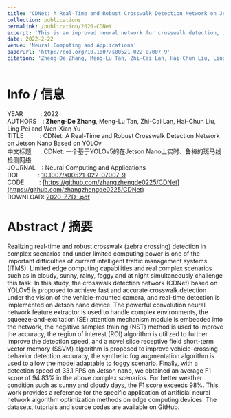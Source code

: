 ```yaml
---
title: "CDNet: A Real-Time and Robust Crosswalk Detection Network on Jetson Nano Based on YOLOv5"
collection: publications
permalink: /publication/2020-CDNet
excerpt: 'This is an improved neural network for crosswalk detection, including datasets.'
date: 2022-2-22
venue: 'Neural Computing and Applications'
paperurl: 'http://doi.org/10.1007/s00521-022-07007-9'
citation: 'Zheng-De Zhang, Meng-Lu Tan, Zhi-Cai Lan, Hai-Chun Liu, Ling Pei and Wen-Xian Yu. CDNet: A Real-Time and Robust Crosswalk Detection Network on Jetson Nano Based on YOLOv5 [J]. <j>Neural Computing and Applications</i>, 2020, 1(1):1-1.'
---
```


# Info / 信息
YEAR&ensp;&ensp;&ensp;&ensp;&ensp;&thinsp;&thinsp;:
2022
<br>AUTHORS&ensp;&ensp;: 
**Zheng-De Zhang**, Meng-Lu Tan, Zhi-Cai Lan, Hai-Chun Liu, Ling Pei and Wen-Xian Yu
<br>TITLE&ensp;&ensp;&ensp;&ensp;&ensp;&thinsp;: 
CDNet: A Real-Time and Robust Crosswalk Detection Network on Jetson Nano Based on YOLOv
<br>中文标题&ensp;&ensp;&ensp;: 
CDNet: 一个基于YOLOv5的在Jetson Nano上实时、鲁棒的斑马线检测网络
<br>JOURNAL&ensp;&ensp;: 
Neural Computing and Applications
<br>DOI&ensp;&ensp;&ensp;&ensp;&ensp;&ensp;&thinsp;&thinsp;: 
[10.1007/s00521-022-07007-9](https://doi.org/10.1007/s00521-022-07007-9)
<br>CODE&ensp;&ensp;&ensp;&ensp;&ensp;: 
[https://github.com/zhangzhengde0225/CDNet](https://github.com/zhangzhengde0225/CDNet)
<br>DOWNLOAD: 
[2020-ZZD-.pdf](https://doi.org/10.1007/s00521-022-07007-9)

# Abstract / 摘要
Realizing real-time and robust crosswalk (zebra crossing) detection in complex scenarios and under limited computing power is one of the important difficulties of current intelligent traffic management systems (ITMS). Limited edge computing capabilities and real complex scenarios such as in cloudy, sunny, rainy, foggy and at night simultaneously challenge this task. In this study, the crosswalk detection network (CDNet) based on YOLOv5 is proposed to achieve fast and accurate crosswalk detection under the vision of the vehicle-mounted camera, and real-time detection is implemented on Jetson nano device. The powerful convolution neural network feature extractor is used to handle complex environments, the squeeze-and-excitation (SE) attention mechanism module is embedded into the network, the negative samples training (NST) method is used to improve the accuracy, the region of interest (ROI) algorithm is utilized to further improve the detection speed, and a novel slide receptive field short-term vector memory (SSVM) algorithm is proposed to improve vehicle-crossing behavior detection accuracy, the synthetic fog augmentation algorithm is used to allow the model adaptable to foggy scenario. Finally, with a detection speed of 33.1 FPS on Jetson nano, we obtained an average F1 score of 94.83% in the above complex scenarios. For better weather condition such as sunny and cloudy days, the F1 score exceeds 98%. This work provides a reference for the specific application of artificial neural network algorithm optimization methods on edge computing devices. The datasets, tutorials and source codes are available on GitHub.


